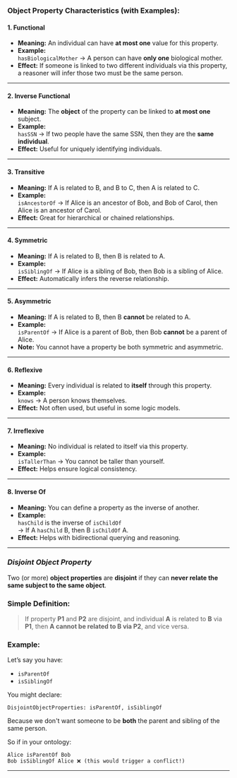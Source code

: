 ### Object Property Characteristics (with Examples):

#### 1. **Functional**
- **Meaning:** An individual can have **at most one** value for this property.
- **Example:**  
  `hasBiologicalMother` → A person can have **only one** biological mother.
- **Effect:** If someone is linked to two different individuals via this property, a reasoner will infer those two must be the same person.

---

#### 2. **Inverse Functional**
- **Meaning:** The **object** of the property can be linked to **at most one** subject.
- **Example:**  
  `hasSSN` → If two people have the same SSN, then they are the **same individual**.
- **Effect:** Useful for uniquely identifying individuals.

---

#### 3. **Transitive**
- **Meaning:** If A is related to B, and B to C, then A is related to C.
- **Example:**  
  `isAncestorOf` → If Alice is an ancestor of Bob, and Bob of Carol, then Alice is an ancestor of Carol.
- **Effect:** Great for hierarchical or chained relationships.

---

#### 4. **Symmetric**
- **Meaning:** If A is related to B, then B is related to A.
- **Example:**  
  `isSiblingOf` → If Alice is a sibling of Bob, then Bob is a sibling of Alice.
- **Effect:** Automatically infers the reverse relationship.

---

#### 5. **Asymmetric**
- **Meaning:** If A is related to B, then B **cannot** be related to A.
- **Example:**  
  `isParentOf` → If Alice is a parent of Bob, then Bob **cannot** be a parent of Alice.
- **Note:** You cannot have a property be both symmetric and asymmetric.

---

#### 6. **Reflexive**
- **Meaning:** Every individual is related to **itself** through this property.
- **Example:**  
  `knows` → A person knows themselves.
- **Effect:** Not often used, but useful in some logic models.

---

#### 7. **Irreflexive**
- **Meaning:** No individual is related to itself via this property.
- **Example:**  
  `isTallerThan` → You cannot be taller than yourself.
- **Effect:** Helps ensure logical consistency.

---

#### 8. **Inverse Of**
- **Meaning:** You can define a property as the inverse of another.
- **Example:**  
  `hasChild` is the inverse of `isChildOf`  
  → If A `hasChild` B, then B `isChildOf` A.
- **Effect:** Helps with bidirectional querying and reasoning.

---

### *Disjoint Object Property*

Two (or more) **object properties** are **disjoint** if they can **never relate the same subject to the same object**.

### Simple Definition:
> If property **P1** and **P2** are disjoint, and individual **A** is related to **B** via **P1**, then **A cannot be related to B via P2**, and vice versa.

### Example:

Let’s say you have:
- `isParentOf`
- `isSiblingOf`

You might declare:
```
DisjointObjectProperties: isParentOf, isSiblingOf
```

Because we don't want someone to be **both** the parent and sibling of the same person.

So if in your ontology:
```
Alice isParentOf Bob
Bob isSiblingOf Alice ❌ (this would trigger a conflict!)
```

---
